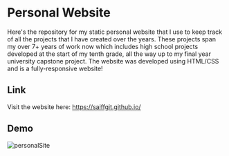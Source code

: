 # Personal Website
Here's the repository for my static personal website that I use to keep track of all the projects that I have created over the years. These projects span my over 7+ years of work now which includes high school projects developed at the start of my tenth grade, all the way up to my final year university capstone project. The website was developed using HTML/CSS and is a fully-responsive website!

## Link
Visit the website here: https://saiffgit.github.io/

## Demo
![personalSite](https://user-images.githubusercontent.com/52171136/189565716-297c6728-4dd2-4706-a442-7ec1569dfebe.gif)
